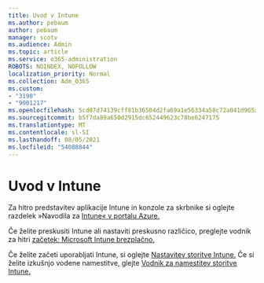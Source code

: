 ```yaml
---
title: Uvod v Intune
ms.author: pebaum
author: pebaum
manager: scotv
ms.audience: Admin
ms.topic: article
ms.service: o365-administration
ROBOTS: NOINDEX, NOFOLLOW
localization_priority: Normal
ms.collection: Adm_O365
ms.custom:
- "3190"
- "9001217"
ms.openlocfilehash: 5cd07d74139cff81b36504d2fa69a1e56334a58c72a041d965a1d80c55ee3d7e
ms.sourcegitcommit: b5f7da89a650d2915dc652449623c78be6247175
ms.translationtype: MT
ms.contentlocale: sl-SI
ms.lasthandoff: 08/05/2021
ms.locfileid: "54088844"
---
```

# <a name="getting-started-with-intune"></a>Uvod v Intune

Za hitro predstavitev aplikacije Intune in konzole za skrbnike si oglejte razdelek »Navodila za [Intune« v portalu Azure.](https://docs.microsoft.com/mem/intune/fundamentals/tutorial-walkthrough-endpoint-manager)

Če želite preskusiti Intune ali nastaviti preskusno različico, preglejte vodnik za hitri [začetek: Microsoft Intune brezplačno.](https://docs.microsoft.com/intune/fundamentals/free-trial-sign-up)

Če želite začeti uporabljati Intune, si oglejte [Nastavitev storitve Intune.](https://docs.microsoft.com/mem/intune/fundamentals/setup-steps) Če si želite izkušnjo vodene namestitve, glejte [Vodnik za namestitev storitve Intune.](https://admin.microsoft.com/AdminPortal/Home?ref=/modernonboarding/intunesetupguide)